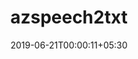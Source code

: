 ---
title: "azspeech2txt"
date: 2019-06-21T00:00:11+05:30
type: "organisations"
org_name: "Microsoft Azure"
repo_desc: "Command line tools utilising Azure Speech to Text Cognitive Services using the mlhub.ai framework"
repo_link: https://github.com/Azure/azspeech2txt
---